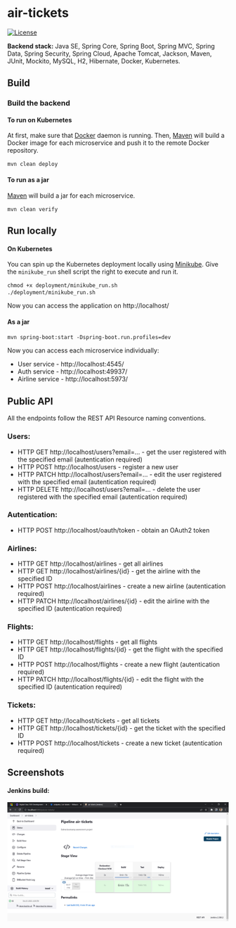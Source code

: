# air-tickets

[![License](https://img.shields.io/badge/License-Apache%202.0-blue.svg)](https://opensource.org/licenses/Apache-2.0)

**Backend stack:** Java SE, Spring Core, Spring Boot, Spring MVC, Spring Data, Spring Security,
Spring Cloud, Apache Tomcat, Jackson, Maven, JUnit, Mockito, MySQL, H2, Hibernate, Docker, Kubernetes.

## Build

### Build the backend

#### To run on Kubernetes
At first, make sure that [Docker](https://www.docker.com/) daemon is running.
Then, [Maven](https://maven.apache.org/) will build a Docker image for each microservice
and push it to the remote Docker repository.
```
mvn clean deploy
```

#### To run as a jar

[Maven](https://maven.apache.org/) will build a jar for each microservice.
```
mvn clean verify
```

## Run locally

#### On Kubernetes

You can spin up the Kubernetes deployment locally using [Minikube](https://minikube.sigs.k8s.io/docs/start/).
Give the `minikube_run` shell script the right to execute and run it.
```
chmod +x deployment/minikube_run.sh
./deployment/minikube_run.sh
```
Now you can access the application on http://localhost/

#### As a jar

```
mvn spring-boot:start -Dspring-boot.run.profiles=dev
```

Now you can access each microservice individually:

* User service - http://localhost:4545/
* Auth service - http://localhost:49937/
* Airline service - http://localhost:5973/

## Public API
All the endpoints follow the REST API Resource naming conventions.

### Users:

* HTTP GET http://localhost/users?email=... - get the user registered with the specified email (autentication required)
* HTTP POST http://localhost/users - register a new user
* HTTP PATCH http://localhost/users?email=... - edit the user registered with the specified email (autentication required)
* HTTP DELETE http://localhost/users?email=... - delete the user registered with the specified email (autentication required)

### Autentication:

* HTTP POST http://localhost/oauth/token - obtain an OAuth2 token

### Airlines:

* HTTP GET http://localhost/airlines - get all airlines
* HTTP GET http://localhost/airlines/{id} - get the airline with the specified ID
* HTTP POST http://localhost/airlines - create a new airline (autentication required)
* HTTP PATCH http://localhost/airlines/{id} - edit the airline with the specified ID (autentication required)

### Flights:

* HTTP GET http://localhost/flights - get all flights
* HTTP GET http://localhost/flights/{id} - get the flight with the specified ID
* HTTP POST http://localhost/flights - create a new flight (autentication required)
* HTTP PATCH http://localhost/flights/{id} - edit the flight with the specified ID (autentication required)

### Tickets:

* HTTP GET http://localhost/tickets - get all tickets
* HTTP GET http://localhost/tickets/{id} - get the ticket with the specified ID
* HTTP POST http://localhost/tickets - create a new ticket (autentication required)

## Screenshots
#### Jenkins build:

![jenkins](screenshots/jenkins.png)
